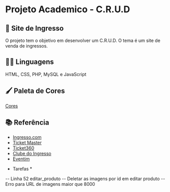 # Projeto Academico - C.R.U.D
## 🎫 Site de Ingresso
O projeto tem o objetivo em desenvolver um C.R.U.D. O tema é um site de venda de ingressos.

## 👨‍💻 Linguagens
HTML, CSS, PHP, MySQL e JavaScript

## 🖌️ Paleta de Cores

[Cores](https://paletadecores.com/paleta/edeccf/f1c694/dc6378/207178/101652/)


## 📚 Referência
 - [Ingresso.com](https://www.ingresso.com/)
 - [Ticket Master](https://www.ticketmaster.com.br/)
 - [Ticket360](https://www.ticket360.com.br/)
 - [Clube do Ingresso](https://www.clubedoingresso.com/)
 - [Eventim](https://www.eventim.com.br/)

 * Tarefas *

 -- Linha 52 editar_produto
 -- Deletar as imagens por id em editar produto
 -- Erro para URL de imagens maior que 8000
